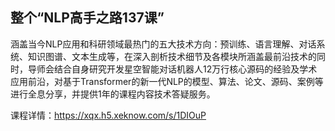 ## 整个“NLP高手之路137课”

涵盖当今NLP应用和科研领域最热门的五大技术方向：预训练、语言理解、对话系统、知识图谱、文本生成等，在深入剖析技术细节及各模块所涵盖最前沿技术的同时，导师会结合自身研究开发星空智能对话机器人12万行核心源码的经验及学术应用前沿，对基于Transformer的新一代NLP的模型、算法、论文、源码、案例等进行全息分享，并提供1年的课程内容技术答疑服务。

课程详情：https://xqx.h5.xeknow.com/s/1DIOuP
